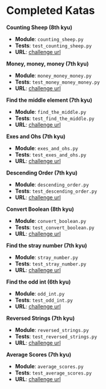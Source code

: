 # Completed Katas

**Counting Sheep (8th kyu)**

- **Module**: `counting_sheep.py`
- **Tests**: `test_counting_sheep.py`
- **URL**: [challenge url](https://www.codewars.com/kata/counting-sheep-dot-dot-dot/python)

**Money, money, money (7th kyu)**

- **Module**: `money_money_money.py`
- **Tests**: `test_money_money_money.py`
- **URL**: [challenge url](https://www.codewars.com/kata/money-money-money/train/python)

**Find the middle element (7th kyu)**

- **Module**: `find_the_middle.py`
- **Tests**: `test_find_the_middle.py`
- **URL**: [challenge url](https://www.codewars.com/kata/find-the-middle-element/train/python)

**Exes and Ohs (7th kyu)**

- **Module**: `exes_and_ohs.py`
- **Tests**: `test_exes_and_ohs.py`
- **URL**: [challenge url](https://www.codewars.com/kata/exes-and-ohs/train/python)

**Descending Order (7th kyu)**

- **Module**: `descending_order.py`
- **Tests**: `test_descending_order.py`
- **URL**: [challenge url](http://www.codewars.com/kata/descending-order/train/python)

**Convert Boolean (8th kyu)**

- **Module**: `convert_boolean.py`
- **Tests**: `test_convert_boolean.py`
- **URL**: [challenge url](http://www.codewars.com/kata/convert-boolean-values-to-strings-yes-or-no/train/python)

**Find the stray number (7th kyu)**

- **Module**: `stray_number.py`
- **Tests**: `test_stray_number.py`
- **URL**: [challenge url](http://www.codewars.com/kata/find-the-stray-number/train/python)

**Find the odd int (6th kyu)**

- **Module**: `odd_int.py`
- **Tests**: `test_odd_int.py`
- **URL**: [challenge url](http://www.codewars.com/kata/find-the-odd-int/train/python)

**Reversed Strings (7th kyu)**

- **Module**: `reversed_strings.py`
- **Tests**: `test_reversed_strings.py`
- **URL**: [challenge url](https://www.codewars.com/kata/reversed-strings/train/python)

**Average Scores (7th kyu)**

- **Module**: `average_scores.py`
- **Tests**: `test_average_scores.py`
- **URL**: [challenge url](http://www.codewars.com/kata/average-scores/train/python)
